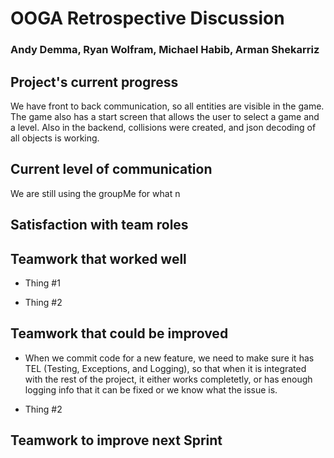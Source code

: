 # OOGA Retrospective Discussion
### Andy Demma, Ryan Wolfram, Michael Habib, Arman Shekarriz


## Project's current progress
We have front to back communication, so all entities are visible in the game. The game also has a start screen that allows the user to select a game and a level. Also in the backend, collisions were created, and json decoding of all objects is working.


## Current level of communication
We are still using the groupMe for what n


## Satisfaction with team roles


## Teamwork that worked well

* Thing #1

* Thing #2


## Teamwork that could be improved

* When we commit code for a new feature, we need to make sure it has TEL (Testing, Exceptions, and Logging), so that when it is integrated with the rest of the project, it either works completetly, or has enough logging info that it can be fixed or we know what the issue is.

* Thing #2


## Teamwork to improve next Sprint
